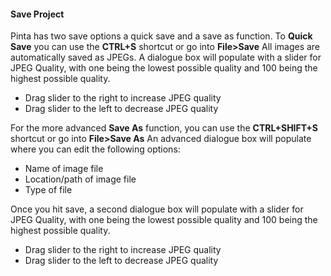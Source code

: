#### Save Project
Pinta has two save options a quick save and a save as function.
To **Quick Save** you can use the **CTRL+S** shortcut or go into **File>Save** All images are automatically saved as JPEGs. A dialogue box will populate with a slider for JPEG Quality, with one being the lowest possible quality and 100 being the highest possible quality. 
* Drag slider to the right to increase JPEG quality
* Drag slider to the left to decrease JPEG quality

For the more advanced **Save As** function, you can use the **CTRL+SHIFT+S** shortcut or go into **File>Save As** An advanced dialogue box will populate where you can edit the following options:
* Name of image file
* Location/path of image file
* Type of file

Once you hit save, a second dialogue box will populate with a slider for JPEG Quality, with one being the lowest possible quality and 100 being the highest possible quality. 
* Drag slider to the right to increase JPEG quality
* Drag slider to the left to decrease JPEG quality

